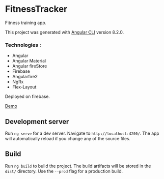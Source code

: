 # FitnessTracker
Fitness training app.

This project was generated with [Angular CLI](https://github.com/angular/angular-cli) version 8.2.0.

### Technologies :
  - Angular
  - Angular Material
  - Angular fireStore
  - Firebase
  - Angularfire2
  - NgRx
  - Flex-Layout


 Deployed on firebase.

[Demo](https://fitness-app-tracker.firebaseapp.com/)

## Development server

Run `ng serve` for a dev server. Navigate to `http://localhost:4200/`. The app will automatically reload if you change any of the source files.

## Build

Run `ng build` to build the project. The build artifacts will be stored in the `dist/` directory. Use the `--prod` flag for a production build.
